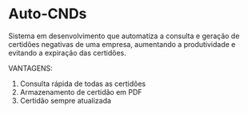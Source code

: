 # Auto-CNDs

Sistema em desenvolvimento que automatiza a consulta e geração de certidões negativas de uma empresa, aumentando a produtividade e evitando a expiração das certidões.

VANTAGENS:

1. Consulta rápida de todas as certidões
2. Armazenamento de certidão em PDF
3. Certidão sempre atualizada
